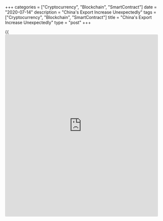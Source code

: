 +++
categories = ["Cryptocurrency", "Blockchain", "SmartContract"]
date = "2020-07-14"
description = "China's Export Increase Unexpectedly"
tags = ["Cryptocurrency", "Blockchain", "SmartContract"]
title = "China's Export Increase Unexpectedly"
type = "post"
+++

{{<iframe id="large-banner" src="https://www.bounty.group/#slide=5.0" width="100%" height="600" scrolling="no" style="border: 0px solid rgb(216, 221, 230); border-radius: 3px;">}}

China's exports grew unexpectedly in June as easing of the
[coronavirus][1] containment measures in most of the developed economies
boosted foreign demand, official data showed Tuesday.

In dollar [terms](https://www.fintechee.com/terms/), exports climbed 0.5 percent on a yearly basis in June,
the General Administration of Customs reported. Economists had forecast
an annual fall of 1.5 percent after falling 3.3 percent in May.

Likewise, imports increased 2.7 percent on year, confounding
expectations for a decrease of 10 percent and reversing a 16.7 percent
fall in May.

Consequently, the trade surplus totaled $46.42 billion in June versus a
$62.9 billion surplus posted in May. The expected level was $58.6
billion.

The smaller trade balance confirms the assessment that GDP growth in the
second quarter of 2020 should still be negative on a yearly basis, Iris
Pang, an ING economist said.  
  
The increase in imports added to evidence that domestic demand was
strong at the end of the second quarter, Julian Evans-Pritchard, an
economist at Capital Economics, said.

Exports also strengthened as slower shipments of products related to
covid-19 were more than offset by strength elsewhere. While exports are
due for a pullback, import growth should remain robust, he noted.

In yuan [terms](https://www.fintechee.com/terms/), exports advanced 4.3 percent and imports gained 6.2
percent annually in June.

For comments and feedback [contact](https://www.playgroundfx.com/contact/): editorial@rtt[news](https://www.letsplayfx.com/blog/forex-news-website/).com

[Business News][2]

   1. www.rtt[news](https://www.letsplayfx.com/blog/forex-news-website/).com/list/coronavirus.aspx
   2. www.rtt[news](https://www.letsplayfx.com/blog/forex-news-website/).com/Content/Business.aspx